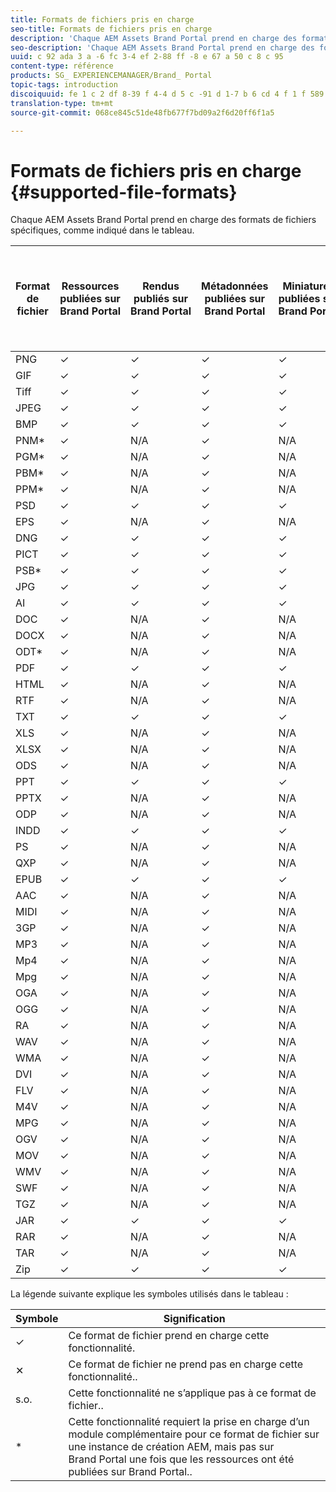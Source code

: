 ```yaml
---
title: Formats de fichiers pris en charge
seo-title: Formats de fichiers pris en charge
description: 'Chaque AEM Assets Brand Portal prend en charge des formats de fichiers spécifiques, comme indiqué dans le tableau. '
seo-description: 'Chaque AEM Assets Brand Portal prend en charge des formats de fichiers spécifiques, comme indiqué dans le tableau. '
uuid: c 92 ada 3 a -6 fc 3-4 ef 2-88 ff -8 e 67 a 50 c 8 c 95
content-type: référence
products: SG_ EXPERIENCEMANAGER/Brand_ Portal
topic-tags: introduction
discoiquuid: fe 1 c 2 df 8-39 f 4-4 d 5 c -91 d 1-7 b 6 cd 4 f 1 f 589
translation-type: tm+mt
source-git-commit: 068ce845c51de48fb677f7bd09a2f6d20ff6f1a5

---
```



# Formats de fichiers pris en charge {#supported-file-formats}

Chaque AEM Assets Brand Portal prend en charge des formats de fichiers spécifiques, comme indiqué dans le tableau.

| Format de fichier | Ressources publiées sur Brand Portal | Rendus publiés sur Brand Portal | Métadonnées publiées sur Brand Portal | Miniatures publiées sur Brand Portal | Pages des détails des ressources publiées sur Brand Portal pour personnaliser le portail | Partage de liens | Miniatures des partages de lien | Aperçus des partages de lien  |
|-------------|----------------------------------|--------------------------------------|------------------------------------|--------------------------------------|-----------------------------------------------|-------------|-----------------------|---------------------|
| PNG | ✓ | ✓ | ✓ | ✓ | ✓ | ✓ | ✓ | ✓ |
| GIF | ✓ | ✓ | ✓ | ✓ | ✓ | ✓ | ✓ | ✓ |
| Tiff | ✓ | ✓ | ✓ | ✓ | ✓ | ✓ | ✓ | ✕ |
| JPEG | ✓ | ✓ | ✓ | ✓ | ✓ | ✓ | ✓ | ✓ |
| BMP | ✓ | ✓ | ✓ | ✓ | ✓ | ✓ | ✓ | ✕ |
| PNM* | ✓ | N/A | ✓ | N/A | N/A | ✓ | N/A | N/A |
| PGM* | ✓ | N/A | ✓ | N/A | N/A | ✓ | N/A | N/A |
| PBM* | ✓ | N/A | ✓ | N/A | N/A | ✓ | N/A | N/A |
| PPM* | ✓ | N/A | ✓ | N/A | N/A | ✓ | N/A | N/A |
| PSD | ✓ | ✓ | ✓ | ✓ | ✓ | ✓ | ✓ | ✕ |
| EPS | ✓ | N/A | ✓ | N/A | N/A | ✓ | N/A | ✕ |
| DNG | ✓ | ✓ | ✓ | ✓ | ✓ | ✓ | ✓ | ✕ |
| PICT | ✓ | ✓ | ✓ | ✓ | ✓ | ✓ | ✓ | ✕ |
| PSB* | ✓ | ✓ | ✓ | ✓ | ✓ | ✓ | ✓ | ✕ |
| JPG | ✓ | ✓ | ✓ | ✓ | ✓ | ✓ | ✓ | ✓ |
| AI | ✓ | ✓ | ✓ | ✓ | ✓ | ✓ | ✓ | ✕ |
| DOC | ✓ | N/A | ✓ | N/A | N/A | ✓ | ✕ | ✕ |
| DOCX | ✓ | N/A | ✓ | N/A | N/A | ✓ | ✕ | ✕ |
| ODT* | ✓ | N/A | ✓ | N/A | N/A | ✓ | ✕ | ✕ |
| PDF | ✓ | ✓ | ✓ | ✓ | ✓ | ✓ | ✓ | ✕ |
| HTML | ✓ | N/A | ✓ | N/A | N/A | ✓ | ✕ | ✕ |
| RTF | ✓ | N/A | ✓ | N/A | N/A | ✓ | ✕ | ✕ |
| TXT | ✓ | ✓ | ✓ | ✓ | ✓ | ✓ | ✓ | ✕ |
| XLS | ✓ | N/A | ✓ | N/A | N/A | ✓ | ✕ | ✕ |
| XLSX | ✓ | N/A | ✓ | N/A | N/A | ✓ | ✕ | ✕ |
| ODS | ✓ | N/A | ✓ | N/A | N/A | ✓ | ✕ | ✕ |
| PPT | ✓ | ✓ | ✓ | ✓ | ✓ | ✓ | ✓ | ✕ |
| PPTX | ✓ | N/A | ✓ | N/A | N/A | ✓ | ✕ | ✕ |
| ODP | ✓ | N/A | ✓ | N/A | N/A | ✓ | ✕ | ✕ |
| INDD | ✓ | ✓ | ✓ | ✓ | ✓ | ✓ | ✓ | ✕ |
| PS | ✓ | N/A | ✓ | N/A | N/A | ✓ | ✕ | ✕ |
| QXP | ✓ | N/A | ✓ | N/A | N/A | ✓ | ✕ | ✕ |
| EPUB | ✓ | ✓ | ✓ | ✓ | ✓ | ✓ | ✓ | ✕ |
| AAC | ✓ | N/A | ✓ | N/A | N/A | ✓ | ✕ | ✕ |
| MIDI | ✓ | N/A | ✓ | N/A | N/A | ✓ | ✕ | ✕ |
| 3GP | ✓ | N/A | ✓ | N/A | N/A | ✓ | ✕ | ✕ |
| MP3 | ✓ | N/A | ✓ | N/A | ✕ | ✓ | ✕ | ✕ |
| Mp4 | ✓ | N/A | ✓ | N/A | ✓ | ✓ | ✕ | ✕ |
| Mpg | ✓ | N/A | ✓ | N/A | N/A | ✓ | ✕ | ✕ |
| OGA | ✓ | N/A | ✓ | N/A | ✕ | ✓ | ✕ | ✕ |
| OGG | ✓ | N/A | ✓ | N/A | ✓ | ✓ | ✕ | ✕ |
| RA | ✓ | N/A | ✓ | N/A | N/A | ✓ | ✕ | ✕ |
| WAV | ✓ | N/A | ✓ | N/A | N/A | ✓ | ✕ | ✕ |
| WMA | ✓ | N/A | ✓ | N/A | N/A | ✓ | ✕ | ✕ |
| DVI | ✓ | N/A | ✓ | N/A | N/A | ✓ | ✕ | ✕ |
| FLV | ✓ | N/A | ✓ | N/A | N/A | ✓ | ✕ | ✕ |
| M4V | ✓ | N/A | ✓ | N/A | ✕ | ✓ | ✕ | ✕ |
| MPG | ✓ | N/A | ✓ | N/A | N/A | ✓ | ✕ | ✕ |
| OGV | ✓ | N/A | ✓ | N/A | ✓ | ✓ | ✕ | ✕ |
| MOV | ✓ | N/A | ✓ | N/A | N/A | ✓ | ✕ | ✕ |
| WMV | ✓ | N/A | ✓ | N/A | ✕ | ✓ | ✕ | ✕ |
| SWF | ✓ | N/A | ✓ | N/A | ✓ | ✓ | ✕ | ✕ |
| TGZ | ✓ | N/A | ✓ | N/A | N/A | ✓ | N/A | ✕ |
| JAR | ✓ | ✓ | ✓ | ✓ | N/A | ✓ | ✓ | ✕ |
| RAR | ✓ | N/A | ✓ | N/A | N/A | ✓ | N/A | ✕ |
| TAR | ✓ | N/A | ✓ | N/A | N/A | ✓ | N/A | ✕ |
| Zip | ✓ | ✓ | ✓ | ✓ | N/A | ✓ | ✓ | ✕ |

La légende suivante explique les symboles utilisés dans le tableau :

| Symbole | Signification |
|--------|-----------------------------------------------------------------------------------------------------------------------------------------------------|
| ✓ | Ce format de fichier prend en charge cette fonctionnalité. |
| ✕ | Ce format de fichier ne prend pas en charge cette fonctionnalité.. |
| s.o. | Cette fonctionnalité ne s’applique pas à ce format de fichier.. |
| * | Cette fonctionnalité requiert la prise en charge d’un module complémentaire pour ce format de fichier sur une instance de création AEM, mais pas sur Brand Portal une fois que les ressources ont été publiées sur Brand Portal.. |